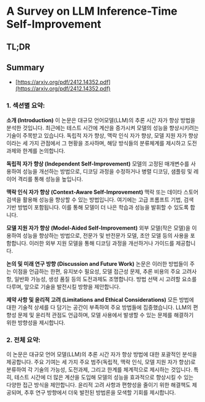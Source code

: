 # A Survey on LLM Inference-Time Self-Improvement
## TL;DR
## Summary
- [https://arxiv.org/pdf/2412.14352.pdf](https://arxiv.org/pdf/2412.14352.pdf)

### 1. 섹션별 요약:

**소개 (Introduction)**
이 논문은 대규모 언어모델(LLM)의 추론 시간 자가 향상 방법을 분석한 것입니다. 최근에는 테스트 시간에 계산을 증가시켜 모델의 성능을 향상시키려는 기술이 주목받고 있습니다. 독립적 자가 향상, 맥락 인식 자가 향상, 모델 지원 자가 향상이라는 세 가지 관점에서 그 현황을 조사하며, 해당 방식들의 분류체계를 제시하고 도전과제와 한계를 논의합니다.

**독립적 자가 향상 (Independent Self-Improvement)**
모델의 고정된 매개변수를 사용하여 성능을 개선하는 방법으로, 디코딩 과정을 수정하거나 병렬 디코딩, 샘플링 및 레이어 격리를 통해 성능을 높입니다.

**맥락 인식 자가 향상 (Context-Aware Self-Improvement)**
맥락 또는 데이타 스토어 검색을 활용해 성능을 향상할 수 있는 방법입니다. 여기에는 고급 프롬프트 기법, 검색 기반 방법이 포함됩니다. 이를 통해 모델이 더 나은 학습과 성능을 발휘할 수 있도록 합니다.

**모델 지원 자가 향상 (Model-Aided Self-Improvement)**
외부 모델(작은 모델)을 이용하여 성능을 향상하는 방법으로, 전문가 및 반전문가 모델, 초안 모델 등의 사용을 포함합니다. 이러한 외부 지원 모델을 통해 디코딩 과정을 개선하거나 가이드를 제공합니다.

**논의 및 미래 연구 방향 (Discussion and Future Work)**
논문은 이러한 방법들이 주는 이점을 언급하는 한편, 유지보수 필요성, 모델 접근성 문제, 추론 비용의 주요 고려사항, 일반화 가능성, 생성 품질 등의 도전과제도 조명합니다. 방법 선택 시 고려할 요소를 다루며, 앞으로 기술을 발전시킬 방향을 제안합니다.

**제약 사항 및 윤리적 고려 (Limitations and Ethical Considerations)**
모든 방법에 대한 기술적 상세를 다 담기는 공간이 부족하여 주요 방법들에 집중했습니다. LLM의 편향성 문제 및 윤리적 관점도 언급하며, 모델 사용에서 발생할 수 있는 문제를 해결하기 위한 방향성을 제시합니다.

### 2. 전체 요약:

이 논문은 대규모 언어 모델(LLM)의 추론 시간 자가 향상 방법에 대한 포괄적인 분석을 제공합니다. 주요 기여는 세 가지 주요 범주(독립적, 맥락 인식, 모델 지원 자가 향상)로 분류하여 각 기술의 가능성, 도전과제, 그리고 한계를 체계적으로 제시하는 것입니다. 특히, 테스트 시간에 더 많은 계산을 도입해 모델의 성능을 효과적으로 향상시킬 수 있는 다양한 접근 방식을 제안합니다. 윤리적 고려 사항과 편향성을 줄이기 위한 해결책도 제공되며, 추후 연구 방향에서 더욱 발전된 방법론을 모색할 기회를 제시합니다.
